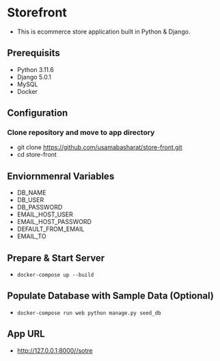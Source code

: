 # Storefront

- This is ecommerce store application built in Python & Django.

## Prerequisits

- Python 3.11.6
- Django 5.0.1
- MySQL
- Docker

## Configuration

### Clone repository and move to app directory

- git clone https://github.com/usamabasharat/store-front.git
- cd store-front

## Enviornmenral Variables

- DB_NAME
- DB_USER
- DB_PASSWORD
- EMAIL_HOST_USER
- EMAIL_HOST_PASSWORD
- DEFAULT_FROM_EMAIL
- EMAIL_TO

## Prepare & Start Server

- `docker-compose up --build`

## Populate  Database with Sample Data (Optional)

- `docker-compose run web python manage.py seed_db`

## App URL

- http://127.0.0.1:8000//sotre
